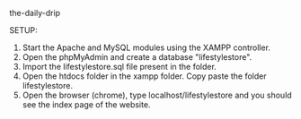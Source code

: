 the-daily-drip

SETUP:

1. Start the Apache and MySQL modules using the XAMPP controller.
2. Open the phpMyAdmin and create a database "lifestylestore".
3. Import the lifestylestore.sql file present in the folder.
4. Open the htdocs folder in the xampp folder. Copy paste the folder lifestylestore.
5. Open the browser (chrome), type localhost/lifestylestore and you should see the index page of the website.
